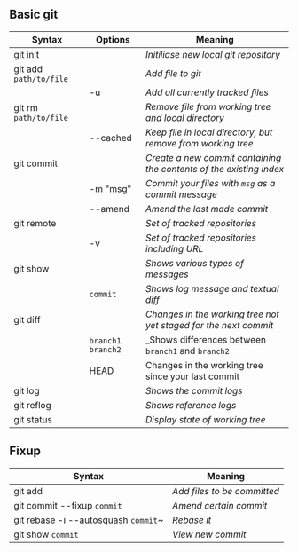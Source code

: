 ## Basic git
| Syntax	   | Options | Meaning |
|------------------|---------|---------|
| git init       |       | _Initiliase new local git repository_       |   
| git add `path/to/file`      | | _Add file to git_    |
|		 |  -u | _Add all currently tracked files_
|git rm `path/to/file` | | _Remove file from working tree and local directory_
|| --cached | _Keep file in local directory, but remove from working tree_|
| git commit     |     | _Create a new commit containing the contents of the existing index_|
|| -m "msg"| _Commit your files with `msg` as a commit message_
|| --amend | _Amend the last made commit_|
| git remote     |         |   _Set of tracked repositories_    |
|| -v|_Set of tracked repositories including URL_| 
| git show       |       | _Shows various types of messages_     |
|| `commit` | _Shows log message and textual diff_|
|git diff | | _Changes in the working tree not yet staged for the next commit_ |
| | `branch1 branch2` | _Shows differences between `branch1` and `branch2`|
|| HEAD | Changes in the working tree since your last commit |
| git log        |       | _Shows the commit logs_     |
| git reflog |       | _Shows reference logs_      |
| git status |		 | _Display state of working tree_

## Fixup
| Syntax	   | Meaning |
|--------------|---------|
|git add | _Add files to be committed_ |
|git commit --fixup `commit` | _Amend certain commit_ |
|git rebase -i --autosquash `commit`~ | _Rebase it_ |
|git show `commit` | _View new commit_ |

